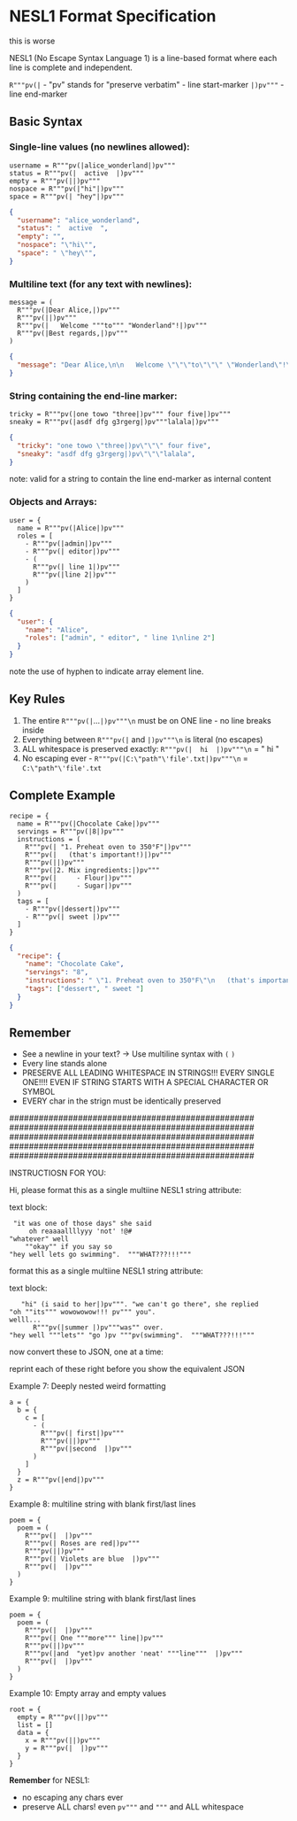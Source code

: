 # NESL1 Format Specification

this is worse 

NESL1 (No Escape Syntax Language 1) is a line-based format where each line is complete and independent.

`R"""pv(|` - "pv" stands for "preserve verbatim" - line start-marker
`|)pv"""` - line end-marker

## Basic Syntax

### Single-line values (no newlines allowed):
```
username = R"""pv(|alice_wonderland|)pv"""
status = R"""pv(|  active  |)pv"""
empty = R"""pv(||)pv"""
nospace = R"""pv(|"hi"|)pv"""
space = R"""pv(| "hey"|)pv"""
```
```json
{
  "username": "alice_wonderland",
  "status": "  active  ",
  "empty": "",
  "nospace": "\"hi\"",
  "space": " \"hey\"",
}
```

### Multiline text (for any text with newlines):
```
message = (
  R"""pv(|Dear Alice,|)pv"""
  R"""pv(||)pv"""
  R"""pv(|   Welcome """to""" "Wonderland"!|)pv"""
  R"""pv(|Best regards,|)pv"""
)
```
```json
{
  "message": "Dear Alice,\n\n   Welcome \"\"\"to\"\"\" \"Wonderland\"!\nBest regards,"
}
```

### String containing the end-line marker:
```
tricky = R"""pv(|one towo "three|)pv""" four five|)pv"""
sneaky = R"""pv(|asdf dfg g3rgerg|)pv"""lalala|)pv"""
```
```json
{
  "tricky": "one towo \"three|)pv\"\"\" four five",
  "sneaky": "asdf dfg g3rgerg|)pv\"\"\"lalala",
}
```

note: valid for a string to contain the line end-marker as internal content

### Objects and Arrays:
```
user = {
  name = R"""pv(|Alice|)pv"""
  roles = [
    - R"""pv(|admin|)pv"""
    - R"""pv(| editor|)pv"""
    - (
      R"""pv(| line 1|)pv"""
      R"""pv(|line 2|)pv"""
    )
  ]
}
```
```json
{
  "user": {
    "name": "Alice",
    "roles": ["admin", " editor", " line 1\nline 2"]
  }
}
```
note the use of hyphen to indicate array element line. 

## Key Rules

1. The entire `R"""pv(|`...`|)pv"""\n` must be on ONE line - no line breaks inside
2. Everything between `R"""pv(|` and `|)pv"""\n` is literal (no escapes)
3. ALL whitespace is preserved exactly: `R"""pv(|  hi  |)pv"""\n` = "  hi  "
5. No escaping ever - `R"""pv(|C:\"path"\'file'.txt|)pv"""\n` = `C:\"path"\'file'.txt`

## Complete Example

```
recipe = {
  name = R"""pv(|Chocolate Cake|)pv"""
  servings = R"""pv(|8|)pv"""
  instructions = (
    R"""pv(| "1. Preheat oven to 350°F"|)pv"""
    R"""pv(|   (that's important!)|)pv"""
    R"""pv(||)pv"""
    R"""pv(|2. Mix ingredients:|)pv"""
    R"""pv(|     - Flour|)pv"""
    R"""pv(|     - Sugar|)pv"""
  )
  tags = [
    - R"""pv(|dessert|)pv"""
    - R"""pv(| sweet |)pv"""
  ]
}
```
```json
{
  "recipe": {
    "name": "Chocolate Cake",
    "servings": "8",
    "instructions": " \"1. Preheat oven to 350°F\"\n   (that's important!)\n\n2. Mix ingredients:\n     - Flour\n     - Sugar",
    "tags": ["dessert", " sweet "]
  }
}
```

## Remember
- See a newline in your text? → Use multiline syntax with `(` `)`
- Every line stands alone
- PRESERVE ALL LEADING WHITESPACE IN STRINGS!!! EVERY SINGLE ONE!!!! EVEN IF STRING STARTS WITH A SPECIAL CHARACTER OR SYMBOL
- EVERY char in the strign must be identically preserved



##################################################
##################################################
##################################################
##################################################
##################################################


INSTRUCTIOSN FOR YOU:

Hi, please format this as a single multiine NESL1 string attribute:

text block:
```
 "it was one of those days" she said 
     oh reaaaallllyyy 'not' !@#
"whatever" well
    ""okay"" if you say so
"hey well lets go swimming".  """WHAT???!!!"""
```

 format this as a single multiine NESL1 string attribute:

text block:
```
   "hi" (i said to her|)pv""". "we can't go there", she replied 
"oh ""its""" wowowowow!!! pv""" you". 
welll...
      R"""pv(|summer |)pv"""was"" over.
"hey well """lets"" "go )pv """pv(swimming".  """WHAT???!!!"""
```

now convert these to JSON, one at a time:

reprint each of these right before you show the equivalent JSON

Example 7: Deeply nested weird formatting
```
a = {
  b = {
    c = [
      - (
        R"""pv(| first|)pv"""
        R"""pv(||)pv"""
        R"""pv(|second  |)pv"""
      )
    ]
  }
  z = R"""pv(|end|)pv"""
}
```

Example 8: multiline string with blank first/last lines
```
poem = {
  poem = (
    R"""pv(|  |)pv"""
    R"""pv(| Roses are red|)pv"""
    R"""pv(||)pv"""
    R"""pv(| Violets are blue  |)pv"""
    R"""pv(|  |)pv"""
  )
}
```

Example 9: multiline string with blank first/last lines
```
poem = {
  poem = (
    R"""pv(|  |)pv"""
    R"""pv(| One """more""" line|)pv"""
    R"""pv(||)pv"""
    R"""pv(|and  "yet)pv another 'neat' """line"""  |)pv"""
    R"""pv(|  |)pv"""
  )
}
```

Example 10: Empty array and empty values
```
root = {
  empty = R"""pv(||)pv"""
  list = []
  data = {
    x = R"""pv(||)pv"""
    y = R"""pv(|  |)pv"""
  }
}
```


**Remember** 
for NESL1: 
- no escaping any chars ever
- preserve ALL chars!  even `pv"""` and `"""` and ALL whitespace